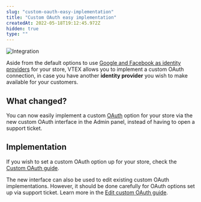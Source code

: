 ```yaml
---
slug: "custom-oauth-easy-implementation"
title: "Custom OAuth easy implementation"
createdAt: 2022-05-18T19:12:45.972Z
hidden: true
type: ""
---
```


![Integration](https://cdn.jsdelivr.net/gh/vtexdocs/dev-portal-content@main/images/custom-oauth-easy-implementation-0.png)

Aside from the default options to use [Google and Facebook as identity providers](https://help.vtex.com/en/tutorial/configuring-login-with-facebook-and-google--tutorials_513#) for your store, VTEX allows you to implement a custom OAuth connection, in case you have another **identity provider** you wish to make available for your customers.

## What changed?

You can now easily implement a custom [OAuth](https://developers.vtex.com/docs/guides/login-integration-guide-webstore-oauth2) option for your store via the new custom OAuth interface in the Admin panel, instead of having to open a support ticket.

## Implementation

If you wish to set a custom OAuth option up for your store, check the [Custom OAuth guide](https://developers.vtex.com/docs/guides/login-integration-guide-webstore-oauth2#custom-oauth).

The new interface can also be used to edit existing custom OAuth implementations. However, it should be done carefully for OAuth options set up via support ticket. Learn more in the [Edit custom OAuth guide](https://developers.vtex.com/docs/guides/login-integration-guide-webstore-oauth2#edit-custom-oauth).

